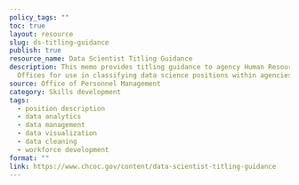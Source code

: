 ```yaml
---
policy_tags: ""
toc: true
layout: resource
slug: ds-titling-guidance
publish: true
resource_name: Data Scientist Titling Guidance
description: This memo provides titling guidance to agency Human Resources
  Offices for use in classifying data science positions within agencies.
source: Office of Personnel Management
category: Skills development
tags:
  - position description
  - data analytics
  - data management
  - data visualization
  - data cleaning
  - workforce development
format: ""
link: https://www.chcoc.gov/content/data-scientist-titling-guidance
---
```

